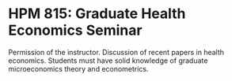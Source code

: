 # HPM 815: Graduate Health Economics Seminar

Permission of the instructor. Discussion of recent papers in health economics. Students must have solid knowledge of graduate microeconomics theory and econometrics.